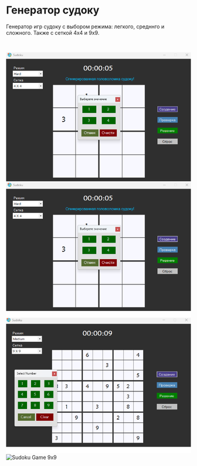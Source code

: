 # Генератор судоку
Генератор игр судоку с выбором режима: легкого, средннго и сложного. Также с сеткой 4х4 и 9х9.

<br />

![Sudoku Game 4x4](https://github.com/Tanya-pie/Sudoky/blob/main/Sudoku-CSharp-main/src/images/image.png)
![Sudoku Game 4x4](https://github.com/Tanya-pie/Sudoky/blob/main/Sudoku-CSharp-main/src/images/4.png)
![Sudoku Game 9x9](https://github.com/Tanya-pie/Sudoky/blob/main/Sudoku-CSharp-main/src/images/9.png)
![Sudoku Game 9x9]()
<br />
